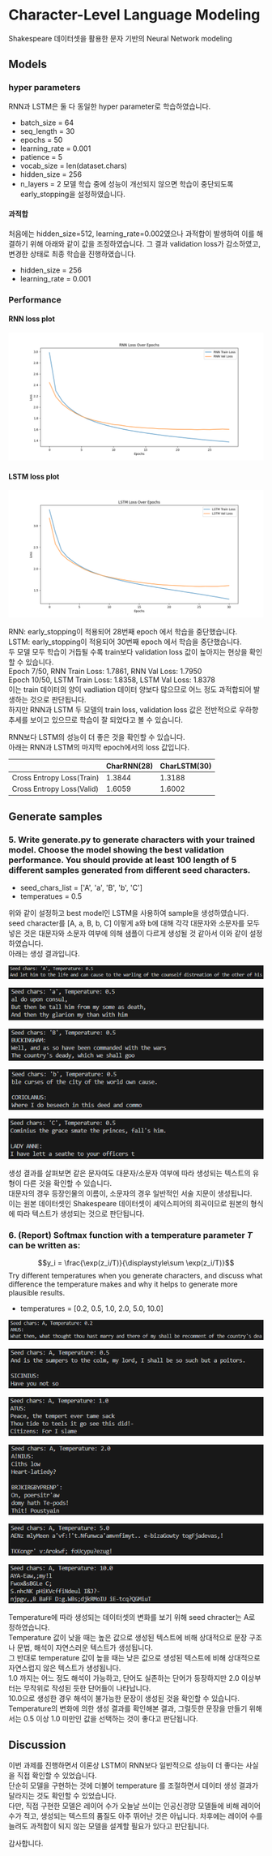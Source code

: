 # Character-Level Language Modeling
Shakespeare 데이터셋을 활용한 문자 기반의 Neural Network modeling
## Models
### hyper parameters
RNN과 LSTM은 둘 다 동일한 hyper parameter로 학습하였습니다.
- batch_size = 64
- seq_length = 30
- epochs = 50
- learning_rate = 0.001
- patience = 5
- vocab_size = len(dataset.chars)
- hidden_size = 256
- n_layers = 2
모델 학습 중에 성능이 개선되지 않으면 학습이 중단되도록 early_stopping을 설정하였습니다.

#### 과적합
처음에는 hidden_size=512, learning_rate=0.002였으나 과적합이 발생하여 이를 해결하기 위해 아래와 같이 값을 조정하였습니다. 그 결과 validation loss가 감소하였고, 변경한 상태로 최종 학습을 진행하였습니다.
- hidden_size = 256
- learning_rate = 0.001

### Performance
#### RNN loss plot
![RNN_loss_plot](./RNN_loss_plot.png)


#### LSTM loss plot
![LSTM_loss_plot](./LSTM_loss_plot.png)


RNN: early_stopping이 적용되어 28번째 epoch 에서 학습을 중단했습니다.  
LSTM: early_stopping이 적용되어 30번째 epoch 에서 학습을 중단했습니다.  
두 모델 모두 학습이 거듭될 수록 train보다 validation loss 값이 높아지는 현상을 확인할 수 있습니다.  
Epoch 7/50, RNN Train Loss: 1.7861, RNN Val Loss: 1.7950  
Epoch 10/50, LSTM Train Loss: 1.8358, LSTM Val Loss: 1.8378  
이는 train 데이터의 양이 vadliation 데이터 양보다 많으므로 어느 정도 과적합되어 발생하는 것으로 판단됩니다.  
하지만 RNN과 LSTM 두 모델의 train loss, validation loss 값은 전반적으로 우하향 추세를 보이고 있으므로 학습이 잘 되었다고 볼 수 있습니다.  
  
RNN보다 LSTM의 성능이 더 좋은 것을 확인할 수 있습니다.  
아래는 RNN과 LSTM의 마지막 epoch에서의 loss 값입니다.  

|               |CharRNN(28)|CharLSTM(30)|
|---------------|------|-----|
| Cross Entropy Loss(Train)|1.3844|1.3188|
| Cross Entropy Loss(Valid)|1.6059|1.6002|

### 

## Generate samples
### 5. Write generate.py to generate characters with your trained model. Choose the model showing the best validation performance. You should provide at least 100 length of 5 different samples generated from different seed characters.
- seed_chars_list = ['A', 'a', 'B', 'b', 'C']
- temperatues = 0.5

위와 같이 설정하고 best model인 LSTM을 사용하여 sample을 생성하였습니다.  
seed character를 [A, a, B, b, C] 이렇게 a와 b에 대해 각각 대문자와 소문자를 모두 넣은 것은 대문자와 소문자 여부에 의해 샘플이 다르게 생성될 것 같아서 이와 같이 설정하였습니다.  
아래는 생성 결과입니다.  

![seed A_t=0.5](./samples/S_seed_large_a_t_0,5.png)

![seed a_t=0.5](./samples/S_seed_small_a_t_0,5.png)

![seed B_t=0.5](./samples/S_seed_large_b_t_0,5.png)

![seed b_t=0.5](./samples/S_seed_small_b_t_0,5.png)

![seed C_t=0.5](./samples/S_seed_large_c_t_0,5.png)

생성 결과를 살펴보면 같은 문자여도 대문자/소문자 여부에 따라 생성되는 텍스트의 유형이 다른 것을 확인할 수 있습니다.  
대문자의 경우 등장인물의 이름이, 소문자의 경우 일반적인 서술 지문이 생성됩니다.  
이는 원본 데이터셋인 Shakespeare 데이터셋이 셰익스피어의 희곡이므로 원본의 형식에 따라 텍스트가 생성되는 것으로 판단됩니다.  
  


### 6. (Report) Softmax function with a temperature parameter *T* can be written as: 
$$y_i = \frac{\exp(z_i/T)}{\displaystyle\sum \exp(z_i/T)}$$
Try different temperatures when you generate characters, and discuss what difference the temperature makes and why it helps to generate more plausible results.
  
- temperatures = [0.2, 0.5, 1.0, 2.0, 5.0, 10.0]

![seed A_t=0.2](./samples/T_seed_large_a_t_0,2.png)

![seed A_t=0.5](./samples/T_seed_large_a_t_0,5.png)

![seed A_t=1.0](./samples/T_seed_large_a_t_1,0.png)

![seed A_t=2.0](./samples/T_seed_large_a_t_2,0.png)

![seed A_t=5.0](./samples/T_seed_large_a_t_5,0.png)

![seed A_t=10.0](./samples/T_seed_large_a_t_10,0.png)

Temperature에 따라 생성되는 데이터셋의 변화를 보기 위해 seed chracter는 A로 정하였습니다.  
Temperature 값이 낮을 때는 높은 값으로 생성된 텍스트에 비해 상대적으로 문장 구조나 문법, 해석이 자연스러운 텍스트가 생성됩니다.  
그 반대로 temperature 값이 높을 때는 낮은 값으로 생성된 텍스트에 비해 상대적으로 자연스럽지 않은 텍스트가 생성됩니다.  
1.0 까지는 어느 정도 해석이 가능하고, 단어도 실존하는 단어가 등장하지만 2.0 이상부터는 무작위로 작성된 듯한 단어들이 나타납니다.  
10.0으로 생성한 경우 해석이 불가능한 문장이 생성된 것을 확인할 수 있습니다.  
Temperature의 변화에 의한 생성 결과를 확인해본 결과, 그럴듯한 문장을 만들기 위해서는 0.5 이상 1.0 미만인 값을 선택하는 것이 좋다고 판단됩니다.  



## Discussion
이번 과제를 진행하면서 이론상 LSTM이 RNN보다 일반적으로 성능이 더 좋다는 사실을 직접 확인할 수 있었습니다.  
단순히 모델을 구현하는 것에 더불어 temperature 를 조절하면서 데이터 생성 결과가 달라지는 것도 확인할 수 있었습니다.  
다만, 직접 구현한 모델은 레이어 수가 오늘날 쓰이는 인공신경망 모델들에 비해 레이어 수가 적고, 생성되는 텍스트의 품질도 아주 뛰어난 것은 아닙니다. 차후에는 레이어 수를 늘려도 과적합이 되지 않는 모델을 설계할 필요가 있다고 판단됩니다.

감사합니다.

